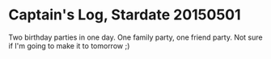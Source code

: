 # Captain's Log, Stardate 20150501

Two birthday parties in one day. One family party, one friend party. Not sure if I'm going to make it to
tomorrow ;)
